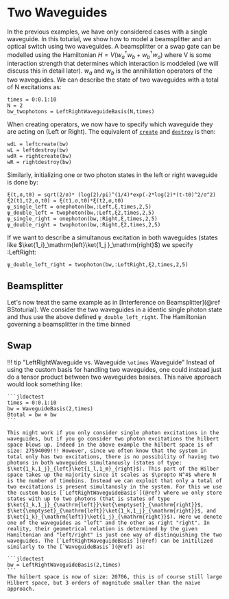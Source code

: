 # Two Waveguides
In the previous examples, we have only considered cases with a single waveguide. In this toturial, we show how to model a beamsplitter and an optical switch using two waveguides. A beamsplitter or a swap gate can be modelled using the Hamiltonian $H = V(w_a^\dagger w_b + w_b^\dagger w_a)$ where V is some interaction strength that determines which interaction is moddeled (we will discuss this in detail later). $w_a$ and $w_b$ is the annihilation operators of the two waveguides. We can describe the state of two waveguides with a total of N excitations as:

```jldoctest
times = 0:0.1:10
N = 2
bw_twophotons = LeftRightWaveguideBasis(N,times)
```

When creating operators, we now have to specify which waveguide they are acting on (Left or Right). The equivalent of [`create`](@ref) and [`destroy`](@ref) is then:

```jldoctest
wdL = leftcreate(bw)
wL = leftdestroy(bw)
wdR = rightcreate(bw) 
wR = rightdestroy(bw)
```

Similarly, initializing one or two photon states in the left or right waveguide is done by:

```jldoctest
ξ(t,σ,t0) = sqrt(2/σ)* (log(2)/pi)^(1/4)*exp(-2*log(2)*(t-t0)^2/σ^2)
ξ2(t1,t2,σ,t0) = ξ(t1,σ,t0)*ξ(t2,σ,t0)
ψ_single_left = onephoton(bw,:Left,ξ,times,2,5)
ψ_double_left = twophoton(bw,:Left,ξ2,times,2,5)
ψ_single_right = onephoton(bw,:Right,ξ,times,2,5)
ψ_double_right = twophoton(bw,:Right,ξ2,times,2,5)
```

If we want to describe a simultanous excitation in both waveguides (states like $\ket{1_i}_\mathrm{left}\ket{1_j }_\mathrm{right}$) we specify :LeftRight:

```jldoctest
ψ_double_left_right = twophoton(bw,:LeftRight,ξ2,times,2,5)
```

## Beamsplitter
Let's now treat the same example as in [Interference on Beamsplitter](@ref BStoturial). We consider the two waveguides in a identic single photon state and thus use the above defined `ψ_double_left_right`. The Hamiltonian governing a beamsplitter in the time binned 



## Swap



!!! tip "LeftRightWaveguide vs. Waveguide `\otimes` Waveguide"
    Instead of using the custom basis for handling two waveguides, one could instead just do a tensor product between two waveguides basises. This naive approach would look something like:
    
    ```jldoctest
    times = 0:0.1:10
    bw = WaveguideBasis(2,times)
    Btotal = bw ⊗ bw
    ```

    This might work if you only consider single photon excitations in the waveguides, but if you go consider two photon excitations the hilbert space blows up. Indeed in the above example the hilbert space is of size: 27594009!!! However, since we often know that the system in total only has two excitations, there is no possibility of having two photons in both waveguides simultanously (states of type: $\ket{1_k,1_j}_{left}\ket{1_l,1_m}_{right}$). This part of the Hilber space takes up the majority since it scales as $\propto N^4$ where N is the number of timebins. Instead we can exploit that only a total of two excitations is present simultanosly in the system. For this we use the custom basis [`LeftRightWaveguideBasis`](@ref) where we only store states with up to two photons (that is states of type $\ket{1_k,1_j}_{\mathrm{left}}\ket{\emptyset}_{\mathrm{right}}$, $\ket{\emptyset}_{\mathrm{left}}\ket{1_k,1_j}_{\mathrm{right}}$, and $\ket{1_k}_{\mathrm{left}}\ket{1_j}_{\mathrm{right}}$). Here we denote one of the waveguides as "left" and the other as right "right". In reality, their geometrical relation is determined by the given Hamiltonian and "left/right" is just one way of distinquishing the two waveguides. The [`LeftRightWaveguideBasis`](@ref) can be initilized similarly to the [`WaveguideBasis`](@ref) as:

    ```jldoctest
    bw = LeftRightWaveguideBasis(2,times)
    ```
    The hilbert space is now of size: 20706, this is of course still large Hilbert space, but 3 orders of magnitude smaller than the naive approach. 

